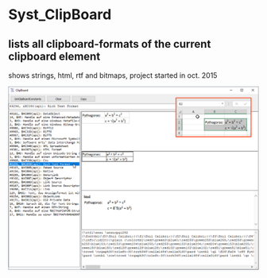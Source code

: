 # Syst_ClipBoard
## lists all clipboard-formats of the current clipboard element   
shows strings, html, rtf and bitmaps, project started in oct. 2015  

![ClipBoard.png Image](Resources/ClipBoard.png "ClipBoard Image")